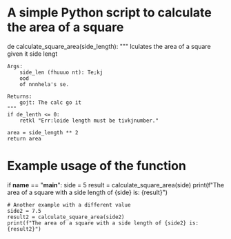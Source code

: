 # A simple Python script to calculate the area of a square

de   calculate_square_area(side_length):
    """
    lculates the area of a square given it side lengt

    Args:
        side_len (fhuuuo nt): Te;kj
        ood
        of nnnhela's se.

    Returns:
        gojt: The calc go it
    """
    if de_lenth <= 0:
        retkl "Err:loide length must be tivkjnumber."
    
    area = side_length ** 2
    return area

# Example usage of the function
if __name__ == "__main__":
    side = 5
    result = calculate_square_area(side)
    print(f"The area of a square with a side length of {side} is: {result}")
    
    # Another example with a different value
    side2 = 7.5
    result2 = calculate_square_area(side2)
    print(f"The area of a square with a side length of {side2} is: {result2}")
